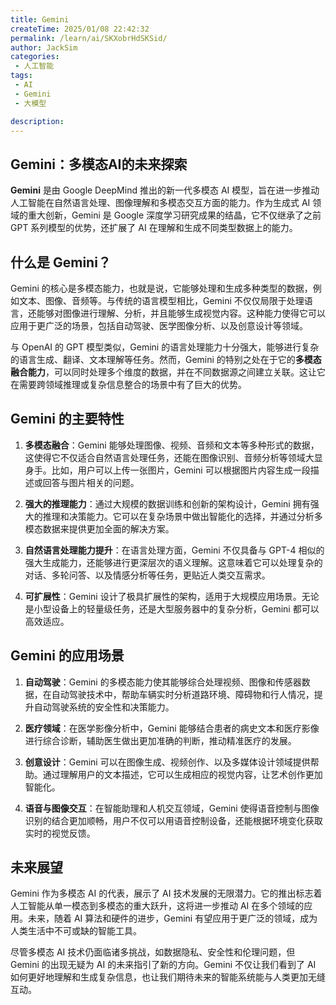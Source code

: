 ```yaml
---
title: Gemini
createTime: 2025/01/08 22:42:32
permalink: /learn/ai/SKXobrHdSKSid/
author: JackSim
categories:
 - 人工智能
tags:
 - AI 
 - Gemini 
 - 大模型

description: 
---
```




## Gemini：多模态AI的未来探索

**Gemini** 是由 Google DeepMind 推出的新一代多模态 AI 模型，旨在进一步推动人工智能在自然语言处理、图像理解和多模态交互方面的能力。作为生成式 AI 领域的重大创新，Gemini 是 Google 深度学习研究成果的结晶，它不仅继承了之前 GPT 系列模型的优势，还扩展了 AI 在理解和生成不同类型数据上的能力。

## 什么是 Gemini？

Gemini 的核心是多模态能力，也就是说，它能够处理和生成多种类型的数据，例如文本、图像、音频等。与传统的语言模型相比，Gemini 不仅仅局限于处理语言，还能够对图像进行理解、分析，并且能够生成视觉内容。这种能力使得它可以应用于更广泛的场景，包括自动驾驶、医学图像分析、以及创意设计等领域。

与 OpenAI 的 GPT 模型类似，Gemini 的语言处理能力十分强大，能够进行复杂的语言生成、翻译、文本理解等任务。然而，Gemini 的特别之处在于它的**多模态融合能力**，可以同时处理多个维度的数据，并在不同数据源之间建立关联。这让它在需要跨领域推理或复杂信息整合的场景中有了巨大的优势。

## Gemini 的主要特性

1. **多模态融合**：Gemini 能够处理图像、视频、音频和文本等多种形式的数据，这使得它不仅适合自然语言处理任务，还能在图像识别、音频分析等领域大显身手。比如，用户可以上传一张图片，Gemini 可以根据图片内容生成一段描述或回答与图片相关的问题。

2. **强大的推理能力**：通过大规模的数据训练和创新的架构设计，Gemini 拥有强大的推理和决策能力。它可以在复杂场景中做出智能化的选择，并通过分析多模态数据来提供更加全面的解决方案。

3. **自然语言处理能力提升**：在语言处理方面，Gemini 不仅具备与 GPT-4 相似的强大生成能力，还能够进行更深层次的语义理解。这意味着它可以处理复杂的对话、多轮问答、以及情感分析等任务，更贴近人类交互需求。

4. **可扩展性**：Gemini 设计了极具扩展性的架构，适用于大规模应用场景。无论是小型设备上的轻量级任务，还是大型服务器中的复杂分析，Gemini 都可以高效适应。

## Gemini 的应用场景

1. **自动驾驶**：Gemini 的多模态能力使其能够综合处理视频、图像和传感器数据，在自动驾驶技术中，帮助车辆实时分析道路环境、障碍物和行人情况，提升自动驾驶系统的安全性和决策能力。

2. **医疗领域**：在医学影像分析中，Gemini 能够结合患者的病史文本和医疗影像进行综合诊断，辅助医生做出更加准确的判断，推动精准医疗的发展。

3. **创意设计**：Gemini 可以在图像生成、视频创作、以及多媒体设计领域提供帮助。通过理解用户的文本描述，它可以生成相应的视觉内容，让艺术创作更加智能化。

4. **语音与图像交互**：在智能助理和人机交互领域，Gemini 使得语音控制与图像识别的结合更加顺畅，用户不仅可以用语音控制设备，还能根据环境变化获取实时的视觉反馈。

## 未来展望

Gemini 作为多模态 AI 的代表，展示了 AI 技术发展的无限潜力。它的推出标志着人工智能从单一模态到多模态的重大跃升，这将进一步推动 AI 在多个领域的应用。未来，随着 AI 算法和硬件的进步，Gemini 有望应用于更广泛的领域，成为人类生活中不可或缺的智能工具。

尽管多模态 AI 技术仍面临诸多挑战，如数据隐私、安全性和伦理问题，但 Gemini 的出现无疑为 AI 的未来指引了新的方向。Gemini 不仅让我们看到了 AI 如何更好地理解和生成复杂信息，也让我们期待未来的智能系统能与人类更加无缝互动。
